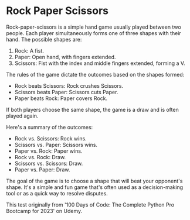 # Rock Paper Scissors

Rock-paper-scissors is a simple hand game usually played between two people. Each player simultaneously forms one of three shapes with their hand. The possible shapes are:

1. Rock: A fist.
2. Paper: Open hand, with fingers extended.
3. Scissors: Fist with the index and middle fingers extended, forming a V.

The rules of the game dictate the outcomes based on the shapes formed:

- Rock beats Scissors: Rock crushes Scissors.
- Scissors beats Paper: Scissors cuts Paper.
- Paper beats Rock: Paper covers Rock.

If both players choose the same shape, the game is a draw and is often played again.

Here's a summary of the outcomes:

- Rock vs. Scissors: Rock wins.
- Scissors vs. Paper: Scissors wins.
- Paper vs. Rock: Paper wins.
- Rock vs. Rock: Draw.
- Scissors vs. Scissors: Draw.
- Paper vs. Paper: Draw.

The goal of the game is to choose a shape that will beat your opponent's shape. It's a simple and fun game that's often used as a decision-making tool or as a quick way to resolve disputes.

This test originally from '100 Days of Code: The Complete Python Pro Bootcamp for 2023' on Udemy.
